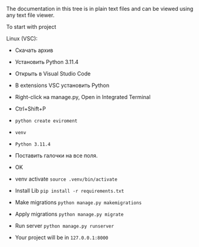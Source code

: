 The documentation in this tree is in plain text files and can be viewed using
any text file viewer.

To start with project

Linux (VSC):
* Скачать архив
  
* Установить Python 3.11.4

* Открыть в Visual Studio Code

* В extensions VSC установить Python

* Right-click на manage.py, Open in Integrated Terminal

* Ctrl+Shift+P

* ``python create eviroment``

* ``venv``

* ``Python 3.11.4``
  
* Поставить галочки на все поля.

* OK

* venv activate ``source .venv/bin/activate``

* Install Lib ``pip install -r requirements.txt``
  
* Make migrations ``python manage.py makemigrations``

* Apply migrations ``python manage.py migrate``

* Run server ``python manage.py runserver``

* Your project will be in ``127.0.0.1:8000``
